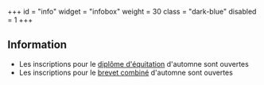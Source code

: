+++
id = "info"
widget = "infobox"
weight = 30
class = "dark-blue"
disabled = 1
+++
## Information

- Les inscriptions pour le [diplôme d'équitation](/camps/diplome/) d'automne sont ouvertes
- Les inscriptions pour le [brevet combiné](/camps/brevet/) d'automne sont ouvertes
